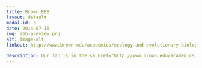 ```yaml
---
title: Brown EEB
layout: default
modal-id: 3
date: 2014-07-16
img: eeb-preview.png
alt: image-alt
linkout: http://www.brown.edu/academics/ecology-and-evolutionary-biology/

description: Our lab is in the <a href="http://www.brown.edu/academics/ecology-and-evolutionary-biology">Department of Ecology and Evolutionary Biology</a> at <a href="http://brown.edu">Brown University</a>.
---
```

